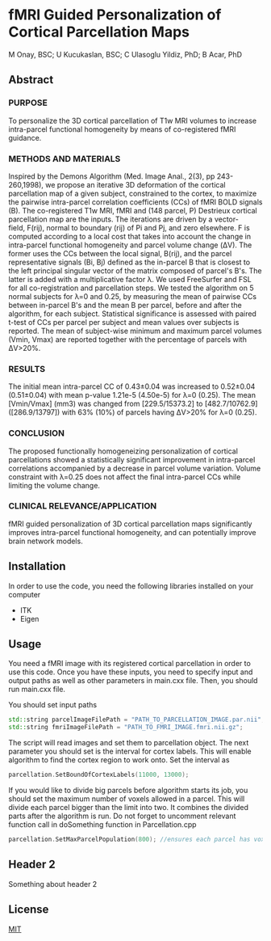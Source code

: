 # fMRI Guided Personalization of Cortical Parcellation Maps

M Onay, BSC; U Kucukaslan, BSC; C Ulasoglu Yildiz, PhD; B Acar, PhD

## Abstract

### PURPOSE
To personalize the 3D cortical parcellation of T1w MRI volumes to increase intra-parcel functional homogeneity by means of co-registered fMRI guidance. 
 
### METHODS AND MATERIALS
Inspired by the Demons Algorithm (Med. Image Anal., 2(3), pp 243-260,1998), we propose an iterative 3D deformation of the cortical parcellation map of a given subject, constrained to the cortex, to maximize the pairwise intra-parcel correlation coefficients (CCs) of fMRI BOLD signals (B). The co-registered T1w MRI, fMRI and (148 parcel, P) Destrieux cortical parcellation map are the inputs. The iterations are driven by a vector-field, F(rij), normal to boundary (rij) of Pi and Pj, and zero elsewhere. F is computed according to a local cost that takes into account the change in intra-parcel functional homogeneity and parcel volume change (ΔV). The former uses the CCs between the local signal, B(rij), and the parcel representative signals (Bi, Bj) defined as the in-parcel B that is closest to the left principal singular vector of the matrix composed of parcel's B's. The latter is added with a multiplicative factor λ. We used FreeSurfer and FSL for all co-registration and parcellation steps. We tested the algorithm on 5 normal subjects for λ=0 and 0.25, by measuring the mean of pairwise CCs between in-parcel B's and the mean B per parcel, before and after the algorithm, for each subject. Statistical significance is assessed with paired t-test of CCs per parcel per subject and mean values over subjects is reported. The mean of subject-wise minimum and maximum parcel volumes (Vmin, Vmax) are reported together with the percentage of parcels with ΔV>20%.
 
### RESULTS
The initial mean intra-parcel CC of 0.43±0.04 was increased to 0.52±0.04 (0.51±0.04) with mean p-value 1.21e-5 (4.50e-5) for λ=0 (0.25). The mean [Vmin/Vmax] (mm3) was changed from [229.5/15373.2] to [482.7/10762.9] ([286.9/13797]) with 63% (10%) of parcels having ΔV>20% for λ=0 (0.25).
 
### CONCLUSION
The proposed functionally homogeneizing personalization of cortical parcellations showed a statistically significant improvement in intra-parcel correlations accompanied by a decrease in parcel volume variation. Volume constraint with λ=0.25 does not affect the final intra-parcel CCs while limiting the volume change.
 
### CLINICAL RELEVANCE/APPLICATION
fMRI guided personalization of 3D cortical parcellation maps significantly improves intra-parcel functional homogeneity, and can potentially improve brain network models.

## Installation

In order to use the code, you need the following libraries installed on your computer
- ITK
- Eigen

## Usage
You need a fMRI image with its registered cortical parcellation in order to use this code. Once you have these inputs, you need to specify input and output paths as well as other parameters in main.cxx file. Then, you should run main.cxx file.

You should set input paths
```c++
std::string parcelImageFilePath = "PATH_TO_PARCELLATION_IMAGE.par.nii";
std::string fmriImageFilePath = "PATH_TO_FMRI_IMAGE.fmri.nii.gz";
```
The script will read images and set them to parcellation object. The next parameter you should set is the interval for cortex labels. This will enable algorithm to find the cortex region to work onto. Set the interval as
```c++
parcellation.SetBoundOfCortexLabels(11000, 13000);
```
If you would like to divide big parcels before algorithm starts its job, you should set the maximum number of voxels allowed in a parcel. This will divide each parcel bigger than the limit into two. It combines the divided parts after the algorithm is run. Do not forget to uncomment relevant function call in doSomething function in Parcellation.cpp
```c++
parcellation.SetMaxParcelPopulation(800); //ensures each parcel has voxels less than 800
```

## Header 2
Something about header 2

## License
[MIT](https://choosealicense.com/licenses/mit/)
